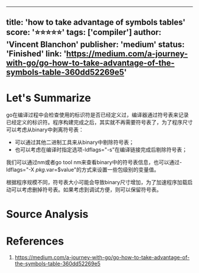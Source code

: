 
---
title: 'how to take advantage of symbols tables'
score: '⭐️⭐️⭐️⭐️⭐️'
tags: ['compiler']
author: 'Vincent Blanchon'
publisher: 'medium'
status: 'Finished'
link: 'https://medium.com/a-journey-with-go/go-how-to-take-advantage-of-the-symbols-table-360dd52269e5'
---

# Let's Summarize

go在编译过程中会检查使用的标识符是否已经定义过，编译器通过符号表来记录已经定义的标识符。程序构建完成之后，其实就不再需要符号表了，为了程序尺寸可以考虑从binary中剥离符号表：
- 可以通过其他二进制工具来从binary中剔除符号表；
- 也可以考虑在编译时指定选项-ldflags="-s"在编译链接完成后剔除符号表；

我们可以通过nm或者go tool nm来查看binary中的符号表信息，也可以通过-ldflags="-X $pkg.$var=$value"的方式来设置一些包级别的变量值。

根据程序规模不同，符号表大小可能会导致binary尺寸增加，为了加速程序加载启动可以考虑删掉符号表。如果考虑到调试方便，则可以保留符号表。

# Source Analysis



# References
1. https://medium.com/a-journey-with-go/go-how-to-take-advantage-of-the-symbols-table-360dd52269e5
